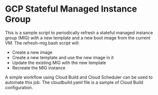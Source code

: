 # GCP Stateful Managed Instance Group

This is a sample script to periodically refresh a stateful managed instance group (MIG) with a new template and a new boot image from the current VM.
The refresh-mig.bash script will:
- Create a new image
- Create a new template and use the new image in it
- Update the existing MIG with the new template
- Recreate the MIG instance

A simple workflow using Cloud Build and Cloud Scheduler can be used to automate this job.
The cloudbuild.yaml file is a sample of Cloud Build configuration.
